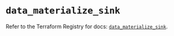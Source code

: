 # `data_materialize_sink`

Refer to the Terraform Registry for docs: [`data_materialize_sink`](https://registry.terraform.io/providers/materializeinc/materialize/0.9.1/docs/data-sources/sink).
